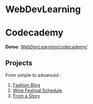 # WebDevLearning

# Codecademy

**Demo**: [WebDevLearning/codecademy/](https://dinhanhthi.github.io/WebDevLearning/codecademy/)

## Projects

From simple to advanced :

1. [Fashion Blog](https://dinhanhthi.github.io/WebDevLearning/codecademy/projects/1_Fashion%20Blog/)
2. [Wine Festival Schedule](https://dinhanhthi.github.io/WebDevLearning/codecademy/projects/2_Wine%20Festival%20Schedule/)
3. [From a Story](https://dinhanhthi.github.io/WebDevLearning/codecademy/projects/3_From%20a%20Story/)



